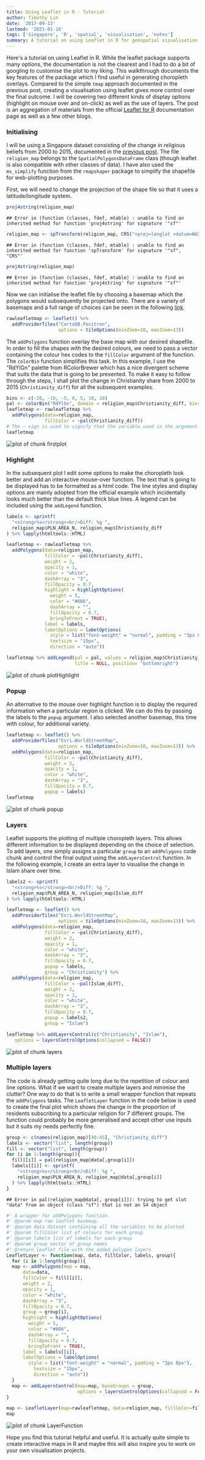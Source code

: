 ```yaml
---
title: Using Leaflet in R - Tutorial
author: Timothy Lin
date: '2017-09-13'
lastmod: '2021-01-16'
tags: ['Singapore', 'R', 'spatial', 'visualisation', 'notes']
summary: A tutorial on using Leaflet in R for geospatial visualisation
---
```


Here's a tutorial on using Leaflet in R. While the leaflet package supports many options, the documentation is not the clearest and I had to do a bit of googling to customise the plot to my liking. This walkthrough documents the key features of the package which I find useful in generating choropleth overlays. Compared to the simple `tmap` approach documented in the previous post, creating a visualisation using leaflet gives more control over the final outcome. I will be covering two different kinds of display options (highlight on mouse over and on-click) as well as the use of layers. The post is an aggregation of materials from the official [Leaflet for R](https://rstudio.github.io/leaflet/) documentation page as well as a few other blogs.

### Initialising

I will be using a Singapore dataset consisting of the change in religious beliefs from 2000 to 2015, documented in the [previous post](/blog/examining-the-changes-in-religious-beliefs-part-2/). The file `religion_map` belongs to the `SpatialPolygonsDataFrame` class (though leaflet is also compatible with other classes of data). I have also used the `ms_simplify` function from the `rmapshaper` package to simplify the shapefile for web-plotting purposes.

First, we will need to change the projection of the shape file so that it uses a latitude/longitude system.

```r
proj4string(religion_map)
```

```
## Error in (function (classes, fdef, mtable) : unable to find an inherited method for function 'proj4string' for signature '"sf"'
```

```r
religion_map <- spTransform(religion_map, CRS("+proj=longlat +datum=WGS84"))
```

```
## Error in (function (classes, fdef, mtable) : unable to find an inherited method for function 'spTransform' for signature '"sf", "CRS"'
```

```r
proj4string(religion_map)
```

```
## Error in (function (classes, fdef, mtable) : unable to find an inherited method for function 'proj4string' for signature '"sf"'
```

Now we can initialise the leaflet file by choosing a basemap which the polygons would subsequently be projected onto. There are a variety of basemaps and a full range of choices can be seen in the following [link](http://leaflet-extras.github.io/leaflet-providers/preview/index.html).

```r
rawleafletmap <- leaflet() %>%
  addProviderTiles("CartoDB.Positron",
                   options = tileOptions(minZoom=10, maxZoom=13))
```

The `addPolygons` function overlay the base map with our desired shapefile. In order to fill the shapes with the desired colours, we need to pass a vector containing the colour hex codes to the `fillColor` argument of the function. The `colorBin` function simplifies this task. In this example, I use the "RdYlGn" palette from RColorBrewer which has a nice divergent scheme that suits the data that is going to be presented. To make it easy to follow through the steps, I shall plot the change in Christianity share from 2000 to 2015 (`Christianity_diff`) for all the subsequent examples.

```r
bins <- c(-20, -10, -5, 0, 5, 10, 20)
pal <- colorBin("RdYlGn", domain = religion_map$Christianity_diff, bins = bins)
leafletmap <- rawleafletmap %>%
  addPolygons(data=religion_map,
              fillColor = ~pal(Christianity_diff))
# The ~ sign is used to signify that the variable used in the argument comes from the data
leafletmap
```

![plot of chunk firstplot](/static/r/firstplot-1.png)

### Highlight

In the subsequent plot I edit some options to make the choropleth look better and add an interactive mouse-over function. The text that is going to be displayed has to be formatted as a html code. The line styles and display options are mainly adopted from the official example which incidentally looks much better than the default thick blue lines. A legend can be included using the `addLegend` function.

```r
labels <- sprintf(
  "<strong>%s</strong><br/>Diff: %g ",
  religion_map$PLN_AREA_N, religion_map$Christianity_diff
) %>% lapply(htmltools::HTML)

leafletmap <- rawleafletmap %>%
  addPolygons(data=religion_map,
              fillColor = ~pal(Christianity_diff),
              weight = 2,
              opacity = 1,
              color = "white",
              dashArray = "3",
              fillOpacity = 0.7,
              highlight = highlightOptions(
                weight = 5,
                color = "#666",
                dashArray = "",
                fillOpacity = 0.7,
                bringToFront = TRUE),
              label = labels,
              labelOptions = labelOptions(
                style = list("font-weight" = "normal", padding = "3px 8px"),
                textsize = "15px",
                direction = "auto"))

leafletmap %>% addLegend(pal = pal, values = religion_map$Christianity_diff, opacity = 0.7,
                         title = NULL, position= "bottomright")
```

![plot of chunk plotHighlight](/static/r/plotHighlight-1.png)

### Popup

An alternative to the mouse over highlight function is to display the required information when a particular region is clicked. We can do this by passing the labels to the `popup` argument. I also selected another basemap, this time with colour, for additional variety.

```r
leafletmap <- leaflet() %>%
  addProviderTiles("Esri.WorldStreetMap",
                   options = tileOptions(minZoom=10, maxZoom=13)) %>%
  addPolygons(data=religion_map,
              fillColor = ~pal(Christianity_diff),
              weight = 2,
              opacity = 1,
              color = "white",
              dashArray = "3",
              fillOpacity = 0.7,
              popup = labels)
leafletmap
```

![plot of chunk popup](/static/r/popup-1.png)

### Layers

Leaflet supports the plotting of multiple choropleth layers. This allows different information to be displayed depending on the choice of selection. To add layers, one simply assigns a particular `group` to an `addPolygons` code chunk and control the final output using the `addLayersControl` function. In the following example, I create an extra layer to visualise the change in Islam share over time.

```r
labels2 <- sprintf(
  "<strong>%s</strong><br/>Diff: %g ",
  religion_map$PLN_AREA_N, religion_map$Islam_diff
) %>% lapply(htmltools::HTML)

leafletmap <- leaflet() %>%
  addProviderTiles("Esri.WorldStreetMap",
                   options = tileOptions(minZoom=10, maxZoom=13)) %>%
  addPolygons(data=religion_map,
              fillColor = ~pal(Christianity_diff),
              weight = 2,
              opacity = 1,
              color = "white",
              dashArray = "3",
              fillOpacity = 0.7,
              popup = labels,
              group = "Christianity") %>%
  addPolygons(data=religion_map,
              fillColor = ~pal(Islam_diff),
              weight = 2,
              opacity = 1,
              color = "white",
              dashArray = "3",
              fillOpacity = 0.7,
              popup = labels2,
              group = "Islam")

leafletmap %>% addLayersControl(c("Christianity", "Islam"),
   options = layersControlOptions(collapsed = FALSE))
```

![plot of chunk layers](/static/r/layers-1.png)

### Multiple layers

The code is already getting quite long due to the repetition of colour and line options. What if we want to create multiple layers and minimise the clutter? One way to do that is to write a small wrapper function that repeats the `addPolygons` tasks. The `LeafletLayer` function in the code below is used to create the final plot which shows the change in the proportion of residents subscribing to a particular religion for 7 different groups. The function could probably be more generalised and accept other use inputs but it suits my needs perfectly fine.

```r
group <- c(names(religion_map)[40:45], "Christianity_diff")
labels <- vector("list", length(group))
fill <- vector("list", length(group))
for (i in 1:length(group)){
  fill[[i]] = pal(religion_map@data[,group[i]])
  labels[[i]] <- sprintf(
    "<strong>%s</strong><br/>Diff: %g ",
    religion_map$PLN_AREA_N, religion_map@data[,group[i]]
  ) %>% lapply(htmltools::HTML)
}
```

```
## Error in pal(religion_map@data[, group[i]]): trying to get slot "data" from an object (class "sf") that is not an S4 object
```

```r
#' A wrapper for addPolygons function.
#' @param map raw leaflet basemap.
#' @param data dataset containing all the variables to be plotted
#' @param fillColor list of colours for each group
#' @param labels list of labels for each group
#' @param group vector of group names
#' @return leaflet file with the added polygon layers
LeafletLayer <- function(map, data, fillColor, labels, group){
  for (i in 1:length(group)){
  map <- addPolygons(map = map,
      data=data,
      fillColor = fill[[i]],
      weight = 2,
      opacity = 1,
      color = "white",
      dashArray = "3",
      fillOpacity = 0.7,
      group = group[i],
      highlight = highlightOptions(
        weight = 5,
        color = "#666",
        dashArray = "",
        fillOpacity = 0.7,
        bringToFront = TRUE),
      label = labels[[i]],
      labelOptions = labelOptions(
        style = list("font-weight" = "normal", padding = "3px 8px"),
          textsize = "15px",
          direction = "auto"))
  }
  map <- addLayersControl(map=map, baseGroups = group,
                          options = layersControlOptions(collapsed = FALSE))
}

map <- LeafletLayer(map=rawleafletmap, data=religion_map, fillColor=fill, labels=labels, group=gsub("_diff", "", group))
map
```

![plot of chunk LayerFunction](/static/r/LayerFunction-1.png)

Hope you find this tutorial helpful and useful. It is actually quite simple to create interactive maps in R and maybe this will also inspire you to work on your own visualisation projects.
